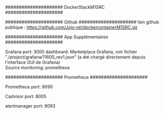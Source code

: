 ##################### DockerStackM1SRC #####################
 
##################### Github #####################
lien github publique : https://github.com/Jojo-rel/dockercontainerM1SRC.git

##################### App Supplémentaires #####################

Grafana 
  port: 3000
  dashboard: Marketplace Grafana, voir fichier "./project/grafana/11600_rev1.json" (a été chargé directement depuis l'interface GUI de Grafana)      
  Source monitoring: prometheus

##################### Prometheus #####################

Prometheus
  port: 9090
  
Cadvisor
  port: 8005
  
alertmanager 
  port: 9093
